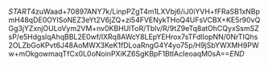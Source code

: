 $START$4zuWaad+70897ANY7k/LinpPZgT4m1LXVbj6/iJ0iYVH+fFRaSB1xNBpmH48qDE0OYlSoNEZ3eYt2V6jZQ+zi54FVENykTHoQ4UFsVCBX+KE5r90vQGg3jYZxnjOULoVym2VM+nv0KBHUlToR/Tblv/R/9tZ9eTq8atOhCQyxSsmSZsP/e5HdgslqAhqBBL2E0wf/lXRq8AWcY8LEpYEHrox7sTFdIlopNN/0NrTIQhs2OLZbGoKPvt6J48AoMWX3KeK1fDLoaRngG4Y4yo75p/H9jSbYWXMH9PWw+mOkgowmaqTfCx0L0oNoinPXiKZ6SgKBpF1BtIAcIeoaqM0sA==$END$